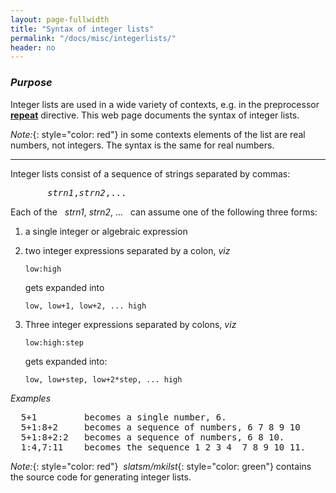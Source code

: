 ```yaml
---
layout: page-fullwidth
title: "Syntax of integer lists" 
permalink: "/docs/misc/integerlists/"
header: no
---
```


### _Purpose_

Integer lists are used in a wide variety of contexts, e.g. in the preprocessor
[**repeat**](/docs/input/preprocessor/#looping-constructs) directive.
This web page documents the syntax of integer lists.

_Note:_{: style="color: red"} in some contexts elements of the list are real
numbers, not integers.  The syntax is the same for real numbers.

_____________________________________________________________

Integer lists consist of a sequence of strings separated by commas:

<pre>
       <i>strn1</i>,<i>strn2</i>,...
</pre>

Each of the &nbsp; <i>strn1</i>, <i>strn2</i>, ... &nbsp; can assume one of the following three forms:


1.  a single integer or algebraic expression

2.  two integer expressions separated by a colon, _viz_

        low:high

    gets expanded into

        low, low+1, low+2, ... high

3.  Three integer expressions separated by colons, _viz_

        low:high:step

    gets expanded into:

        low, low+step, low+2*step, ... high


_Examples_
<pre>
  5+1         becomes a single number, 6.
  5+1:8+2     becomes a sequence of numbers, 6 7 8 9 10
  5+1:8+2:2   becomes a sequence of numbers, 6 8 10.
  1:4,7:11    becomes the sequence 1 2 3 4  7 8 9 10 11.
</pre>


_Note:_{: style="color: red"}&nbsp; _slatsm/mkilst_{: style="color: green"}
contains the source code for generating integer lists.
